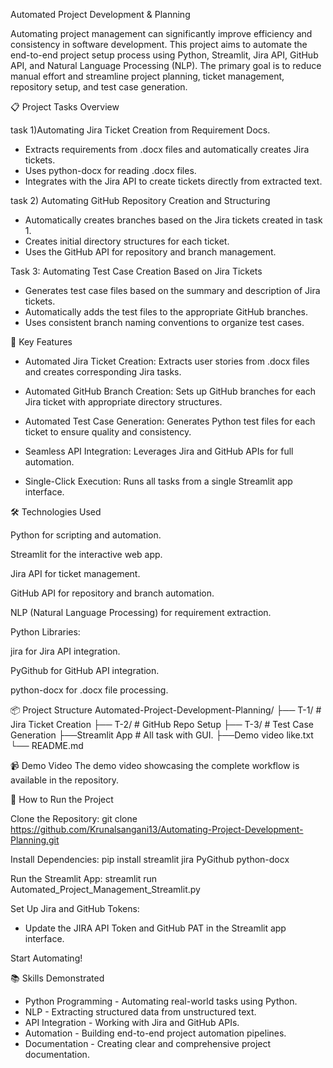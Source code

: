 Automated Project Development & Planning

Automating project management can significantly improve efficiency and consistency in software development. This project aims to automate the end-to-end project setup process using Python, Streamlit, Jira API, GitHub API, and Natural Language Processing (NLP). The primary goal is to reduce manual effort and streamline project planning, ticket management, repository setup, and test case generation.

📋 Project Tasks Overview

task 1)Automating Jira Ticket Creation from Requirement Docs.
* Extracts requirements from .docx files and automatically creates Jira tickets.
* Uses python-docx for reading .docx files.
* Integrates with the Jira API to create tickets directly from extracted text.

task 2) Automating GitHub Repository Creation and Structuring
* Automatically creates branches based on the Jira tickets created in task 1.
* Creates initial directory structures for each ticket.
* Uses the GitHub API for repository and branch management.

Task 3: Automating Test Case Creation Based on Jira Tickets
* Generates test case files based on the summary and description of Jira tickets.
* Automatically adds the test files to the appropriate GitHub branches.
* Uses consistent branch naming conventions to organize test cases.

🚀 Key Features

* Automated Jira Ticket Creation: Extracts user stories from .docx files and creates corresponding Jira tasks.

* Automated GitHub Branch Creation: Sets up GitHub branches for each Jira ticket with appropriate directory structures.

* Automated Test Case Generation: Generates Python test files for each ticket to ensure quality and consistency.

* Seamless API Integration: Leverages Jira and GitHub APIs for full automation.

* Single-Click Execution: Runs all tasks from a single Streamlit app interface.

🛠️ Technologies Used

Python for scripting and automation.

Streamlit for the interactive web app.

Jira API for ticket management.

GitHub API for repository and branch automation.

NLP (Natural Language Processing) for requirement extraction.

Python Libraries:

jira for Jira API integration.

PyGithub for GitHub API integration.

python-docx for .docx file processing.

📦 Project Structure
Automated-Project-Development-Planning/
├── T-1/  # Jira Ticket Creation
├── T-2/  # GitHub Repo Setup
├── T-3/  # Test Case Generation
├──Streamlit App  # All task with GUI.
├──Demo video like.txt
└── README.md

📹 Demo Video
The demo video showcasing the complete workflow is available in the repository.

📝 How to Run the Project

Clone the Repository:
git clone https://github.com/Krunalsangani13/Automating-Project-Development-Planning.git

Install Dependencies:
pip install streamlit jira PyGithub python-docx

Run the Streamlit App:
streamlit run Automated_Project_Management_Streamlit.py

Set Up Jira and GitHub Tokens:
* Update the JIRA API Token and GitHub PAT in the Streamlit app interface.
  
Start Automating!

📚 Skills Demonstrated

* Python Programming - Automating real-world tasks using Python.
* NLP - Extracting structured data from unstructured text.
* API Integration - Working with Jira and GitHub APIs.
* Automation - Building end-to-end project automation pipelines.
* Documentation - Creating clear and comprehensive project documentation.




